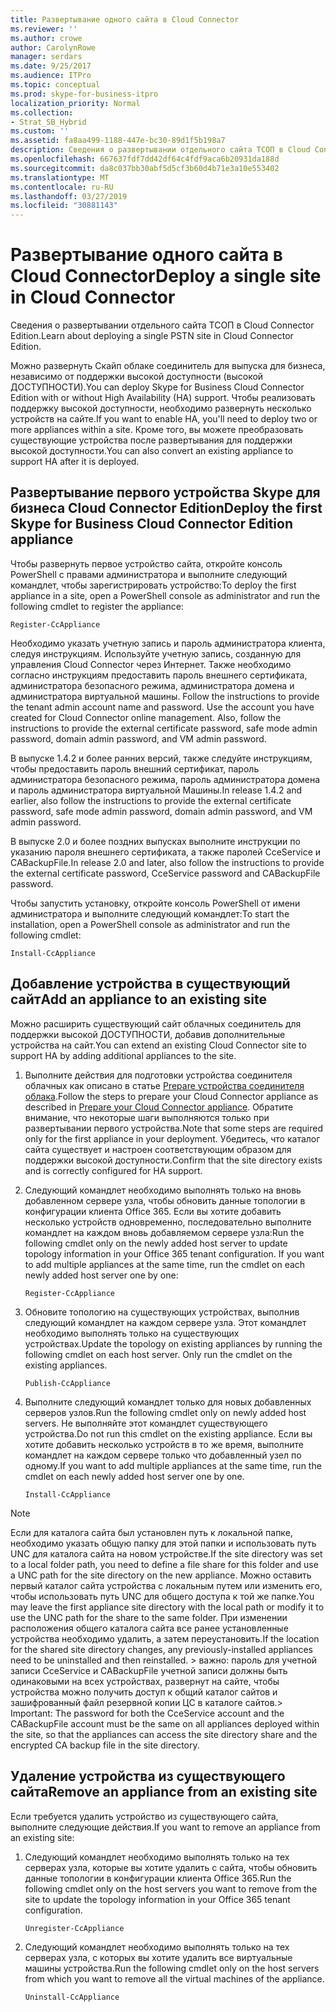 ```yaml
---
title: Развертывание одного сайта в Cloud Connector
ms.reviewer: ''
ms.author: crowe
author: CarolynRowe
manager: serdars
ms.date: 9/25/2017
ms.audience: ITPro
ms.topic: conceptual
ms.prod: skype-for-business-itpro
localization_priority: Normal
ms.collection:
- Strat_SB_Hybrid
ms.custom: ''
ms.assetid: fa8aa499-1188-447e-bc30-89d1f5b198a7
description: Сведения о развертывании отдельного сайта ТСОП в Cloud Connector Edition.
ms.openlocfilehash: 667637fdf7dd42df64c4fdf9aca6b20931da188d
ms.sourcegitcommit: da8c037bb30abf5d5cf3b60d4b71e3a10e553402
ms.translationtype: MT
ms.contentlocale: ru-RU
ms.lasthandoff: 03/27/2019
ms.locfileid: "30881143"
---
```

# <a name="deploy-a-single-site-in-cloud-connector"></a><span data-ttu-id="f834d-103">Развертывание одного сайта в Cloud Connector</span><span class="sxs-lookup"><span data-stu-id="f834d-103">Deploy a single site in Cloud Connector</span></span>
 
<span data-ttu-id="f834d-104">Сведения о развертывании отдельного сайта ТСОП в Cloud Connector Edition.</span><span class="sxs-lookup"><span data-stu-id="f834d-104">Learn about deploying a single PSTN site in Cloud Connector Edition.</span></span>
  
<span data-ttu-id="f834d-105">Можно развернуть Скайп облаке соединитель для выпуска для бизнеса, независимо от поддержки высокой доступности (высокой ДОСТУПНОСТИ).</span><span class="sxs-lookup"><span data-stu-id="f834d-105">You can deploy Skype for Business Cloud Connector Edition with or without High Availability (HA) support.</span></span> <span data-ttu-id="f834d-106">Чтобы реализовать поддержку высокой доступности, необходимо развернуть несколько устройств на сайте.</span><span class="sxs-lookup"><span data-stu-id="f834d-106">If you want to enable HA, you'll need to deploy two or more appliances within a site.</span></span> <span data-ttu-id="f834d-107">Кроме того, вы можете преобразовать существующие устройства после развертывания для поддержки высокой доступности.</span><span class="sxs-lookup"><span data-stu-id="f834d-107">You can also convert an existing appliance to support HA after it is deployed.</span></span>
  
## <a name="deploy-the-first-skype-for-business-cloud-connector-edition-appliance"></a><span data-ttu-id="f834d-108">Развертывание первого устройства Skype для бизнеса Cloud Connector Edition</span><span class="sxs-lookup"><span data-stu-id="f834d-108">Deploy the first Skype for Business Cloud Connector Edition appliance</span></span>

<span data-ttu-id="f834d-109">Чтобы развернуть первое устройство сайта, откройте консоль PowerShell с правами администратора и выполните следующий командлет, чтобы зарегистрировать устройство:</span><span class="sxs-lookup"><span data-stu-id="f834d-109">To deploy the first appliance in a site, open a PowerShell console as administrator and run the following cmdlet to register the appliance:</span></span>
  
```
Register-CcAppliance
```

<span data-ttu-id="f834d-p102">Необходимо указать учетную запись и пароль администратора клиента, следуя инструкциям. Используйте учетную запись, созданную для управления Cloud Connector через Интернет. Также необходимо согласно инструкциям предоставить пароль внешнего сертификата, администратора безопасного режима, администратора домена и администратора виртуальной машины. </span><span class="sxs-lookup"><span data-stu-id="f834d-p102">Follow the instructions to provide the tenant admin account name and password. Use the account you have created for Cloud Connector online management. Also, follow the instructions to provide the external certificate password, safe mode admin password, domain admin password, and VM admin password.</span></span> 
  
<span data-ttu-id="f834d-113">В выпуске 1.4.2 и более ранних версий, также следуйте инструкциям, чтобы предоставить пароль внешний сертификат, пароль администратора безопасного режима, пароль администратора домена и пароль администратора виртуальной Машины.</span><span class="sxs-lookup"><span data-stu-id="f834d-113">In release 1.4.2 and earlier, also follow the instructions to provide the external certificate password, safe mode admin password, domain admin password, and VM admin password.</span></span> 
  
<span data-ttu-id="f834d-114">В выпуске 2.0 и более поздних выпусках выполните инструкции по указанию пароля внешнего сертификата, а также паролей CceService и CABackupFile.</span><span class="sxs-lookup"><span data-stu-id="f834d-114">In release 2.0 and later, also follow the instructions to provide the external certificate password, CceService password and CABackupFile password.</span></span>
  
<span data-ttu-id="f834d-115">Чтобы запустить установку, откройте консоль PowerShell от имени администратора и выполните следующий командлет:</span><span class="sxs-lookup"><span data-stu-id="f834d-115">To start the installation, open a PowerShell console as administrator and run the following cmdlet:</span></span>
  
```
Install-CcAppliance
```

## <a name="add-an-appliance-to-an-existing-site"></a><span data-ttu-id="f834d-116">Добавление устройства в существующий сайт</span><span class="sxs-lookup"><span data-stu-id="f834d-116">Add an appliance to an existing site</span></span>

<span data-ttu-id="f834d-117">Можно расширить существующий сайт облачных соединитель для поддержки высокой ДОСТУПНОСТИ, добавив дополнительные устройства на сайт.</span><span class="sxs-lookup"><span data-stu-id="f834d-117">You can extend an existing Cloud Connector site to support HA by adding additional appliances to the site.</span></span> 
  
1. <span data-ttu-id="f834d-118">Выполните действия для подготовки устройства соединителя облачных как описано в статье [Prepare устройства соединителя облака](prepare-your-cloud-connector-appliance.md).</span><span class="sxs-lookup"><span data-stu-id="f834d-118">Follow the steps to prepare your Cloud Connector appliance as described in [Prepare your Cloud Connector appliance](prepare-your-cloud-connector-appliance.md).</span></span> <span data-ttu-id="f834d-119">Обратите внимание, что некоторые шаги выполняются только при развертывании первого устройства.</span><span class="sxs-lookup"><span data-stu-id="f834d-119">Note that some steps are required only for the first appliance in your deployment.</span></span> <span data-ttu-id="f834d-120">Убедитесь, что каталог сайта существует и настроен соответствующим образом для поддержки высокой доступности.</span><span class="sxs-lookup"><span data-stu-id="f834d-120">Confirm that the site directory exists and is correctly configured for HA support.</span></span>
    
2. <span data-ttu-id="f834d-p104">Следующий командлет необходимо выполнять только на вновь добавленном сервере узла, чтобы обновить данные топологии в конфигурации клиента Office 365. Если вы хотите добавить несколько устройств одновременно, последовательно выполните командлет на каждом вновь добавляемом сервере узла:</span><span class="sxs-lookup"><span data-stu-id="f834d-p104">Run the following cmdlet only on the newly added host server to update topology information in your Office 365 tenant configuration. If you want to add multiple appliances at the same time, run the cmdlet on each newly added host server one by one:</span></span>
    
   ```
   Register-CcAppliance
   ```

3. <span data-ttu-id="f834d-p105">Обновите топологию на существующих устройствах, выполнив следующий командлет на каждом сервере узла. Этот командлет необходимо выполнять только на существующих устройствах.</span><span class="sxs-lookup"><span data-stu-id="f834d-p105">Update the topology on existing appliances by running the following cmdlet on each host server. Only run the cmdlet on the existing appliances.</span></span>
    
   ```
   Publish-CcAppliance
   ```

4. <span data-ttu-id="f834d-125">Выполните следующий командлет только для новых добавленных серверов узлов.</span><span class="sxs-lookup"><span data-stu-id="f834d-125">Run the following cmdlet only on newly added host servers.</span></span> <span data-ttu-id="f834d-126">Не выполняйте этот командлет существующего устройства.</span><span class="sxs-lookup"><span data-stu-id="f834d-126">Do not run this cmdlet on the existing appliance.</span></span> <span data-ttu-id="f834d-127">Если вы хотите добавить несколько устройств в то же время, выполните командлет на каждом сервере только что добавленный узел по одному.</span><span class="sxs-lookup"><span data-stu-id="f834d-127">If you want to add multiple appliances at the same time, run the cmdlet on each newly added host server one by one.</span></span>
    
   ```
   Install-CcAppliance
   ```

> [!NOTE]
> <span data-ttu-id="f834d-128">Если для каталога сайта был установлен путь к локальной папке, необходимо указать общую папку для этой папки и использовать путь UNC для каталога сайта на новом устройстве.</span><span class="sxs-lookup"><span data-stu-id="f834d-128">If the site directory was set to a local folder path, you need to define a file share for this folder and use a UNC path for the site directory on the new appliance.</span></span> <span data-ttu-id="f834d-129">Можно оставить первый каталог сайта устройства с локальным путем или изменить его, чтобы использовать путь UNC для общего доступа к той же папке.</span><span class="sxs-lookup"><span data-stu-id="f834d-129">You may leave the first appliance site directory with the local path or modify it to use the UNC path for the share to the same folder.</span></span> <span data-ttu-id="f834d-130">При изменении расположения общего каталога сайта все ранее установленные устройства необходимо удалить, а затем переустановить.</span><span class="sxs-lookup"><span data-stu-id="f834d-130">If the location for the shared site directory changes, any previously-installed appliances need to be uninstalled and then reinstalled.</span></span> <span data-ttu-id="f834d-131">> важно: пароль для учетной записи CceService и CABackupFile учетной записи должны быть одинаковыми на всех устройствах, развернут на сайте, чтобы устройства можно получить доступ к общий каталог сайтов и зашифрованный файл резервной копии ЦС в каталоге сайтов.</span><span class="sxs-lookup"><span data-stu-id="f834d-131">> Important: The password for both the CceService account and the CABackupFile account must be the same on all appliances deployed within the site, so that the appliances can access the site directory share and the encrypted CA backup file in the site directory.</span></span> 
  
## <a name="remove-an-appliance-from-an-existing-site"></a><span data-ttu-id="f834d-132">Удаление устройства из существующего сайта</span><span class="sxs-lookup"><span data-stu-id="f834d-132">Remove an appliance from an existing site</span></span>

<span data-ttu-id="f834d-133">Если требуется удалить устройство из существующего сайта, выполните следующие действия.</span><span class="sxs-lookup"><span data-stu-id="f834d-133">If you want to remove an appliance from an existing site:</span></span>
  
1. <span data-ttu-id="f834d-134">Следующий командлет необходимо выполнять только на тех серверах узла, которые вы хотите удалить с сайта, чтобы обновить данные топологии в конфигурации клиента Office 365.</span><span class="sxs-lookup"><span data-stu-id="f834d-134">Run the following cmdlet only on the host servers you want to remove from the site to update the topology information in your Office 365 tenant configuration.</span></span>
    
   ```
   Unregister-CcAppliance
   ```

2. <span data-ttu-id="f834d-135">Следующий командлет необходимо выполнять только на тех серверах узла, с которых вы хотите удалить все виртуальные машины устройства.</span><span class="sxs-lookup"><span data-stu-id="f834d-135">Run the following cmdlet only on the host servers from which you want to remove all the virtual machines of the appliance.</span></span>
    
   ```
   Uninstall-CcAppliance
   ```


